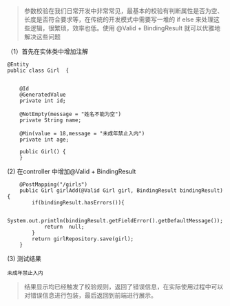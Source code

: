 ﻿
> 参数校验在我们日常开发中非常常见，最基本的校验有判断属性是否为空、长度是否符合要求等，在传统的开发模式中需要写一堆的 if else 来处理这些逻辑，很繁琐，效率也低。使用 @Valid + BindingResult 就可以优雅地解决这些问题

（1）首先在实体类中增加注解

```
@Entity
public class Girl  {


    @Id
    @GeneratedValue
    private int id;

    @NotEmpty(message = "姓名不能为空")
    private String name;

    @Min(value = 18,message = "未成年禁止入内")
    private int age;

    public Girl() {
    }

```

(2) 在controller 中增加@Valid + BindingResult 

```
    @PostMapping("/girls")
    public Girl girlAdd(@Valid Girl girl, BindingResult bindingResult){
        if(bindingResult.hasErrors()){
 
            System.out.println(bindingResult.getFieldError().getDefaultMessage());
            return  null;
        }
        return girlRepository.save(girl);
    }
```

(3) 测试结果
```
未成年禁止入内
```

> 结果显示均已经触发了校验规则，返回了错误信息，在实际使用过程中可以对错误信息进行包装，最后返回到前端进行展示。